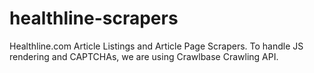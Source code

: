# healthline-scrapers
Healthline.com Article Listings and Article Page Scrapers. To handle JS rendering and CAPTCHAs, we are using Crawlbase Crawling API.

